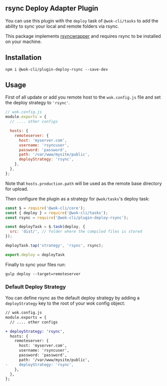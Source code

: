 ## rsync Deploy Adapter Plugin

You can use this plugin with the `deploy` task of `@wok-cli/tasks` to add the ability to sync your local and remote folders via rsync.

This package implements [rsyncwrapper](https://www.npmjs.com/package/rsyncwrapper) and requires rsync to be installed on your machine.

## Installation

```
npm i @wok-cli/plugin-deploy-rsync --save-dev
```

## Usage

First of all update or add you remote host to the `wok.config.js` file and set the deploy strategy to `'rsync'`.

```js
// wok.config.js
module.exports = {
  // .... other configs

  hosts: {
    remoteserver: {
      host: 'myserver.com',
      username: 'rsyncuser',
      password: 'password',
      path: '/var/www/mysite/public',
      deployStrategy: 'rsync',
    },
  },
};
```

Note that `hosts.production.path` will be used as the remote base directory for upload.

Then configure the plugin as a strategy for `@wok/tasks`'s deploy task:

```js
const $ = require('@wok-cli/core');
const { deploy } = require('@wok-cli/tasks');
const rsync = require('@wok-cli/plugin-deploy-rsync');

const deployTask = $.task(deploy, {
  src: 'dist/', // folder where the compiled files is stored
});

deployTask.tap('strategy', 'rsync', rsync);

export.deploy = deployTask
```

Finally to sync your files run:

```
gulp deploy --target=remoteserver
```

### Default Deploy Strategy

You can define rsync as the default deploy strategy by adding a `deployStrategy` key to the root of your wok config object:

```diff
// wok.config.js
module.exports = {
  // .... other configs

+ deployStrategy: 'rsync',
  hosts: {
    remoteserver: {
      host: 'myserver.com',
      username: 'rsyncuser',
      password: 'password',
      path: '/var/www/mysite/public',
-     deployStrategy: 'rsync',
    },
  },
};
```
